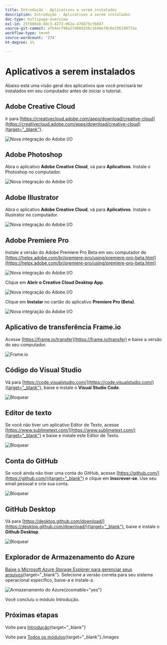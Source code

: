```yaml
---
title: Introdução - Aplicativos a serem instalados
description: Introdução - Aplicativos a serem instalados
doc-type: multipage-overview
exl-id: 25f80da8-88c3-4273-962a-476675cf6047
source-git-commit: efb4ecf90a27d00d256c1648e78c6e295199733e
workflow-type: tm+mt
source-wordcount: '274'
ht-degree: 1%

---
```


# Aplicativos a serem instalados

Abaixo está uma visão geral dos aplicativos que você precisará ter instalados em seu computador antes de iniciar o tutorial.

## Adobe Creative Cloud

Ir para [https://creativecloud.adobe.com/apps/download/creative-cloud](https://creativecloud.adobe.com/apps/download/creative-cloud){target="_blank"}.

![Nova integração do Adobe I/O](./images/cc.png)

## Adobe Photoshop

Abra o aplicativo **Adobe Creative Cloud**, vá para **Aplicativos**. Instale o Photoshop no computador.

![Nova integração do Adobe I/O](./images/psd.png)

## Adobe Illustrator

Abra o aplicativo **Adobe Creative Cloud**, vá para **Aplicativos**. Instale o Illustrator no computador.

![Nova integração do Adobe I/O](./images/psd.png)

## Adobe Premiere Pro

Instale a versão do Adobe Premiere Pro Beta em seu computador do [https://helpx.adobe.com/br/premiere-pro/using/premiere-pro-beta.html](https://helpx.adobe.com/br/premiere-pro/using/premiere-pro-beta.html)

![Nova integração do Adobe I/O](./images/prpro.png)

Clique em **Abrir o Creative Cloud Desktop App**.

![Nova integração do Adobe I/O](./images/prpro1.png)

Clique em **Instalar** no cartão do aplicativo **Premiere Pro (Beta)**.

![Nova integração do Adobe I/O](./images/prpro2.png)

## Aplicativo de transferência Frame.io

Acesse [https://frame.io/transfer](https://frame.io/transfer) e baixe a versão do seu computador.

![Frame.io](./images/frameio11.png)

## Código do Visual Studio

Vá para [https://code.visualstudio.com/](https://code.visualstudio.com/){target="_blank"}, baixe e instale o **Visual Studio Code**.

![Bloquear](./images/vsc1.png)

## Editor de texto

Se você não tiver um aplicativo Editor de Texto, acesse [https://www.sublimetext.com/](https://www.sublimetext.com/){target="_blank"} e baixe e instale este Editor de Texto.

![Bloquear](./images/text1.png)

## Conta do GitHub

Se você ainda não tiver uma conta do GitHub, acesse [https://github.com/](https://github.com/){target="_blank"} e clique em **Inscrever-se**. Use seu email pessoal e crie sua conta.

![Bloquear](./images/git.png)

## GitHub Desktop

Vá para [https://desktop.github.com/download/](https://desktop.github.com/download/){target="_blank"}, baixe e instale o **Github Desktop**.

![Bloquear](./images/block1.png)

## Explorador de Armazenamento do Azure

[Baixe o Microsoft Azure Storage Explorer para gerenciar seus arquivos](https://azure.microsoft.com/en-us/products/storage/storage-explorer#Download-4){target="_blank"}. Selecione a versão correta para seu sistema operacional específico, baixe-a e instale-a.

![Armazenamento do Azure](./images/az10.png){zoomable="yes"}

Você concluiu o módulo Introdução.

## Próximas etapas

Volte para [Introdução](./getting-started.md){target="_blank"}

Volte para [Todos os módulos](./../../../overview.md){target="_blank"}./images

